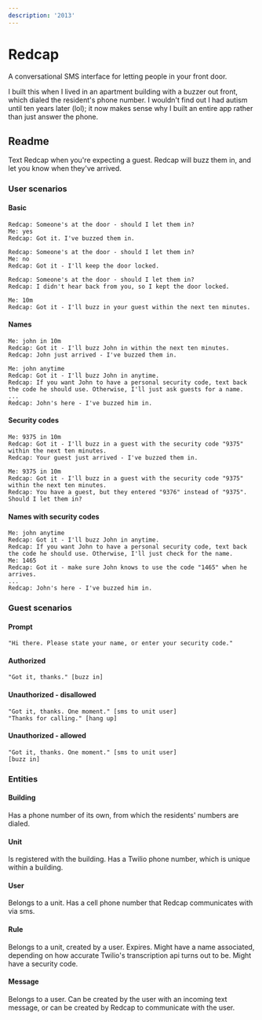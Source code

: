 ```yaml
---
description: '2013'
---
```


# Redcap

A conversational SMS interface for letting people in your front door.

I built this when I lived in an apartment building with a buzzer out front, which dialed the resident's phone number. I wouldn't find out I had autism until ten years later (lol); it now makes sense why I built an entire app rather than just answer the phone.

## Readme

Text Redcap when you're expecting a guest. Redcap will buzz them in, and let you know when they've arrived.

### User scenarios

#### Basic

```
Redcap: Someone's at the door - should I let them in?
Me: yes
Redcap: Got it. I've buzzed them in.
```

```
Redcap: Someone's at the door - should I let them in?
Me: no
Redcap: Got it - I'll keep the door locked.
```

```
Redcap: Someone's at the door - should I let them in?
Redcap: I didn't hear back from you, so I kept the door locked.
```

```
Me: 10m
Redcap: Got it - I'll buzz in your guest within the next ten minutes.
```

#### Names

```
Me: john in 10m
Redcap: Got it - I'll buzz John in within the next ten minutes.
Redcap: John just arrived - I've buzzed them in.
```

```
Me: john anytime
Redcap: Got it - I'll buzz John in anytime.
Redcap: If you want John to have a personal security code, text back the code he should use. Otherwise, I'll just ask guests for a name.
...
Redcap: John's here - I've buzzed him in.
```

#### Security codes

```
Me: 9375 in 10m
Redcap: Got it - I'll buzz in a guest with the security code "9375" within the next ten minutes.
Redcap: Your guest just arrived - I've buzzed them in.
```

```
Me: 9375 in 10m
Redcap: Got it - I'll buzz in a guest with the security code "9375" within the next ten minutes.
Redcap: You have a guest, but they entered "9376" instead of "9375". Should I let them in?
```

#### Names with security codes

```
Me: john anytime
Redcap: Got it - I'll buzz John in anytime.
Redcap: If you want John to have a personal security code, text back the code he should use. Otherwise, I'll just check for the name.
Me: 1465
Redcap: Got it - make sure John knows to use the code "1465" when he arrives.
...
Redcap: John's here - I've buzzed him in.
```

### Guest scenarios

#### Prompt

```
"Hi there. Please state your name, or enter your security code."
```

#### Authorized

```
"Got it, thanks." [buzz in]
```

#### Unauthorized - disallowed

```
"Got it, thanks. One moment." [sms to unit user]
"Thanks for calling." [hang up]
```

#### Unauthorized - allowed

```
"Got it, thanks. One moment." [sms to unit user]
[buzz in]
```

### Entities

#### Building

Has a phone number of its own, from which the residents' numbers are dialed.

#### Unit

Is registered with the building. Has a Twilio phone number, which is unique within a building.

#### User

Belongs to a unit. Has a cell phone number that Redcap communicates with via sms.

#### Rule

Belongs to a unit, created by a user. Expires. Might have a name associated, depending on how accurate Twilio's transcription api turns out to be. Might have a security code.

#### Message

Belongs to a user. Can be created by the user with an incoming text message, or can be created by Redcap to communicate with the user.

